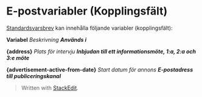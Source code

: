 # E-postvariabler (Kopplingsfält)

[Standardsvarsbrev](standard_response_email_types.htm)  kan innehålla följande variabler (kopplingsfält):

**Variabel**
*Beskrivning*
***Används i***

**{address}**
*Plats för intervju*
***Inbjudan till ett informationsmöte, 1:a, 2:a och 3:e möte***

**{advertisement-active-from-date}**
*Start datum för annons*
***E-postadress till publiceringskanal***


> Written with [StackEdit](https://stackedit.io/).
<!--stackedit_data:
eyJoaXN0b3J5IjpbLTE2OTM3NDIzNTgsMTMxMzA0OTkxOV19
-->